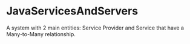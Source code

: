 # JavaServicesAndServers
A system with 2 main entities: Service Provider and Service that have a Many-to-Many relationship.
